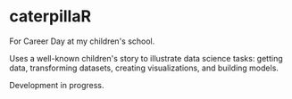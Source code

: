 # caterpillaR
For Career Day at my children's school.

Uses a well-known children's story to illustrate data science tasks: getting data, transforming datasets, creating visualizations, and building models.

Development in progress.
